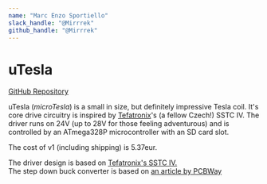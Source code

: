 ```yaml
---
name: "Marc Enzo Sportiello"
slack_handle: "@Mirrrek"
github_handle: "@Mirrrek"
---
```


# uTesla

[GitHub Repository](https://github.com/Mirrrek/uTesla)

uTesla (_microTesla_) is a small in size, but definitely impressive Tesla coil. It's core drive circuitry is inspired by [Tefatronix](https://tefatronix.g6.cz/)'s (a fellow Czech!) SSTC IV. The driver runs on 24V (up to 28V for those feeling adventurous) and is controlled by an ATmega328P microcontroller with an SD card slot.

The cost of v1 (including shipping) is 5.37eur.

The driver design is based on [Tefatronix's SSTC IV.](https://tefatronix.g6.cz/display.php?page=sstc4&lang=en)  
The step down buck converter is based on [an article by PCBWay](https://www.pcbway.com/blog/technology/8_100V_to_5V_1A_DC_to_DC_Buck_Converter_using_MP9486_5a0e0270.html)

